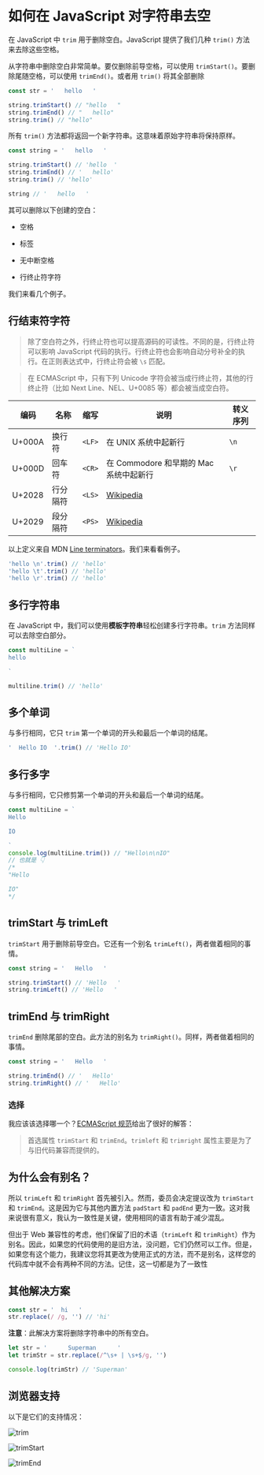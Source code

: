 # 如何在 JavaScript 对字符串去空

在 JavaScript 中 `trim` 用于删除空白。JavaScript 提供了我们几种 `trim()` 方法来去除这些空格。

从字符串中删除空白非常简单。要仅删除前导空格，可以使用 `trimStart()`。要删除尾随空格，可以使用 `trimEnd()`。或者用 `trim()` 将其全部删除

```js
const str = '   hello   '

string.trimStart() // "hello   "
string.trimEnd() // "   hello"
string.trim() // "hello"
```

所有 `trim()` 方法都将返回一个新字符串。这意味着原始字符串将保持原样。

```js
const string = '   hello   '

string.trimStart() // 'hello  '
string.trimEnd() // '   hello'
string.trim() // 'hello'

string // '   hello   '
```

其可以删除以下创建的空白：

- 空格

- 标签

- 无中断空格

- 行终止符字符

我们来看几个例子。

## 行结束符字符

> 除了空白符之外，行终止符也可以提高源码的可读性。不同的是，行终止符可以影响 JavaScript 代码的执行。行终止符也会影响自动分号补全的执行。在正则表达式中，行终止符会被 `\s` 匹配。

> 在 ECMAScript 中，只有下列 Unicode 字符会被当成行终止符，其他的行终止符（比如 Next Line、NEL、U+0085 等）都会被当成空白符。

| 编码   | 名称     | 缩写   | 说明                                              | 转义序列 |
| ------ | -------- | ------ | ------------------------------------------------- | -------- |
| U+000A | 换行符   | `<LF>` | 在 UNIX 系统中起新行                              | `\n`     |
| U+000D | 回车符   | `<CR>` | 在 Commodore 和早期的 Mac 系统中起新行            | `\r`     |
| U+2028 | 行分隔符 | `<LS>` | [Wikipedia](http://en.wikipedia.org/wiki/Newline) |          |
| U+2029 | 段分隔符 | `<PS>` | [Wikipedia](http://en.wikipedia.org/wiki/Newline) |          |

以上定义来自 MDN [Line terminators](https://developer.mozilla.org/en-US/docs/Web/JavaScript/Reference/Lexical_grammar#line_terminators)。我们来看看例子。

```js
'hello \n'.trim() // 'hello'
'hello \t'.trim() // 'hello'
'hello \r'.trim() // 'hello'
```

## 多行字符串

在 JavaScript 中，我们可以使用**模板字符串**轻松创建多行字符串。`trim` 方法同样可以去除空白部分。

```javascript
const multiLine = `
hello

`

multiline.trim() // 'hello'
```

## 多个单词

与多行相同，它只 `trim` 第一个单词的开头和最后一个单词的结尾。

```javascript
'  Hello IO  '.trim() // 'Hello IO'
```

## 多行多字

与多行相同，它只修剪第一个单词的开头和最后一个单词的结尾。

```javascript
const multiLine = `
Hello

IO

`
console.log(multiLine.trim()) // "Hello\n\nIO"
// 也就是 👇
/*
"Hello

IO"
*/
```

## trimStart 与 trimLeft

`trimStart` 用于删除前导空白。它还有一个别名 `trimLeft()`，两者做着相同的事情。

```javascript
const string = '   Hello   '

string.trimStart() // 'Hello   '
string.trimLeft() // 'Hello   '
```

## trimEnd 与 trimRight

`trimEnd` 删除尾部的空白。此方法的别名为 `trimRight()`。同样，两者做着相同的事情。

```js
const string = '   Hello   '

string.trimEnd() // '   Hello'
string.trimRight() // '   Hello'
```

### 选择

我应该该选择哪一个？[ECMAScript 规范](https://ecma-international.org/ecma-262/10.0/index.html#sec-string.prototype.trimstart)给出了很好的解答：

> 首选属性 `trimStart` 和 `trimEnd`。`trimleft` 和 `trimright` 属性主要是为了与旧代码兼容而提供的。

## 为什么会有别名？

所以 `trimLeft` 和 `trimRight` 首先被引入。然而，委员会决定提议改为 `trimStart` 和 `trimEnd`。这是因为它与其他内置方法 `padStart` 和 `padEnd` 更为一致。这对我来说很有意义，我认为一致性是关键，使用相同的语言有助于减少混乱。

但出于 Web 兼容性的考虑，他们保留了旧的术语（`trimLeft` 和 `trimRight`）作为别名。因此，如果您的代码使用的是旧方法，没问题，它们仍然可以工作。但是，如果您有这个能力，我建议您将其更改为使用正式的方法，而不是别名，这样您的代码库中就不会有两种不同的方法。记住，这一切都是为了一致性

## 其他解决方案

```javascript
const str = '  hi   '
str.replace(/ /g, '') // 'hi'
```

**注意**：此解决方案将删除字符串中的所有空白。

```javascript
let str = '      Superman      '
let trimStr = str.replace(/^\s+ | \s+$/g, '')

console.log(trimStr) // 'Superman'
```

## 浏览器支持

以下是它们的支持情况：

![trim](https://upload-images.jianshu.io/upload_images/18281896-8ed8ac1e0842972e.png?imageMogr2/auto-orient/strip%7CimageView2/2/w/1240)

![trimStart](https://upload-images.jianshu.io/upload_images/18281896-05bbc887ed0742fe.png?imageMogr2/auto-orient/strip%7CimageView2/2/w/1240)

![trimEnd](https://upload-images.jianshu.io/upload_images/18281896-9101c65c54ac44e2.png?imageMogr2/auto-orient/strip%7CimageView2/2/w/1240)

